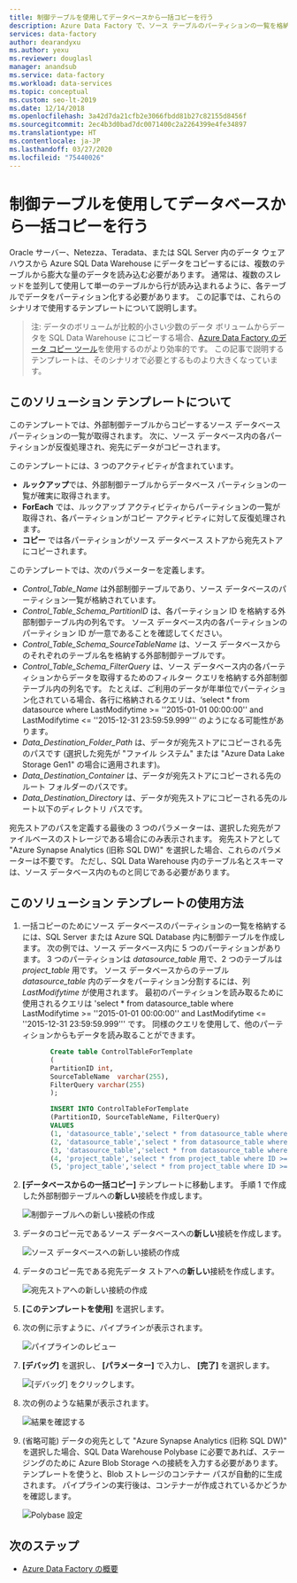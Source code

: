 ```yaml
---
title: 制御テーブルを使用してデータベースから一括コピーを行う
description: Azure Data Factory で、ソース テーブルのパーティションの一覧を格納する外部制御テーブルを使用して、データベースからデータを一括コピーするソリューション テンプレートの使用方法について説明します。
services: data-factory
author: dearandyxu
ms.author: yexu
ms.reviewer: douglasl
manager: anandsub
ms.service: data-factory
ms.workload: data-services
ms.topic: conceptual
ms.custom: seo-lt-2019
ms.date: 12/14/2018
ms.openlocfilehash: 3a42d7da21cfb2e3066fbdd81b27c82155d8456f
ms.sourcegitcommit: 2ec4b3d0bad7dc0071400c2a2264399e4fe34897
ms.translationtype: HT
ms.contentlocale: ja-JP
ms.lasthandoff: 03/27/2020
ms.locfileid: "75440026"
---
```

# <a name="bulk-copy-from-a-database-with-a-control-table"></a>制御テーブルを使用してデータベースから一括コピーを行う

Oracle サーバー、Netezza、Teradata、または SQL Server 内のデータ ウェアハウスから Azure SQL Data Warehouse にデータをコピーするには、複数のテーブルから膨大な量のデータを読み込む必要があります。 通常は、複数のスレッドを並列して使用して単一のテーブルから行が読み込まれるように、各テーブルでデータをパーティション化する必要があります。 この記事では、これらのシナリオで使用するテンプレートについて説明します。

 >注: データのボリュームが比較的小さい少数のデータ ボリュームからデータを SQL Data Warehouse にコピーする場合、[Azure Data Factory のデータ コピー ツール](copy-data-tool.md)を使用するのがより効率的です。 この記事で説明するテンプレートは、そのシナリオで必要とするものより大きくなっています。

## <a name="about-this-solution-template"></a>このソリューション テンプレートについて

このテンプレートでは、外部制御テーブルからコピーするソース データベース パーティションの一覧が取得されます。 次に、ソース データベース内の各パーティションが反復処理され、宛先にデータがコピーされます。

このテンプレートには、3 つのアクティビティが含まれています。
- **ルックアップ**では、外部制御テーブルからデータベース パーティションの一覧が確実に取得されます。
- **ForEach** では、ルックアップ アクティビティからパーティションの一覧が取得され、各パーティションがコピー アクティビティに対して反復処理されます。
- **コピー** では各パーティションがソース データベース ストアから宛先ストアにコピーされます。

このテンプレートでは、次のパラメーターを定義します。
- *Control_Table_Name* は外部制御テーブルであり、ソース データベースのパーティション一覧が格納されています。
- *Control_Table_Schema_PartitionID* は、各パーティション ID を格納する外部制御テーブル内の列名です。 ソース データベース内の各パーティションのパーティション ID が一意であることを確認してください。
- *Control_Table_Schema_SourceTableName* は、ソース データベースからのそれぞれのテーブル名を格納する外部制御テーブルです。
- *Control_Table_Schema_FilterQuery* は、ソース データベース内の各パーティションからデータを取得するためのフィルター クエリを格納する外部制御テーブル内の列名です。 たとえば、ご利用のデータが年単位でパーティション化されている場合、各行に格納されるクエリは、‘select * from datasource where LastModifytime >= ''2015-01-01 00:00:00'' and LastModifytime <= ''2015-12-31 23:59:59.999''' のようになる可能性があります。
- *Data_Destination_Folder_Path* は、データが宛先ストアにコピーされる先のパスです (選択した宛先が "ファイル システム" または "Azure Data Lake Storage Gen1" の場合に適用されます)。 
- *Data_Destination_Container* は、データが宛先ストアにコピーされる先のルート フォルダーのパスです。 
- *Data_Destination_Directory* は、データが宛先ストアにコピーされる先のルート以下のディレクトリ パスです。 

宛先ストアのパスを定義する最後の 3 つのパラメーターは、選択した宛先がファイルベースのストレージである場合にのみ表示されます。 宛先ストアとして "Azure Synapse Analytics (旧称 SQL DW)" を選択した場合、これらのパラメーターは不要です。 ただし、SQL Data Warehouse 内のテーブル名とスキーマは、ソース データベース内のものと同じである必要があります。

## <a name="how-to-use-this-solution-template"></a>このソリューション テンプレートの使用方法

1. 一括コピーのためにソース データベースのパーティションの一覧を格納するには、SQL Server または Azure SQL Database 内に制御テーブルを作成します。 次の例では、ソース データベース内に 5 つのパーティションがあります。 3 つのパーティションは *datasource_table* 用で、2 つのテーブルは *project_table* 用です。 ソース データベースからのテーブル *datasource_table* 内のデータをパーティション分割するには、列 *LastModifytime* が使用されます。 最初のパーティションを読み取るために使用されるクエリは 'select * from datasource_table where LastModifytime >= ''2015-01-01 00:00:00'' and LastModifytime <= ''2015-12-31 23:59:59.999''' です。 同様のクエリを使用して、他のパーティションからもデータを読み取ることができます。

     ```sql
            Create table ControlTableForTemplate
            (
            PartitionID int,
            SourceTableName  varchar(255),
            FilterQuery varchar(255)
            );

            INSERT INTO ControlTableForTemplate
            (PartitionID, SourceTableName, FilterQuery)
            VALUES
            (1, 'datasource_table','select * from datasource_table where LastModifytime >= ''2015-01-01 00:00:00'' and LastModifytime <= ''2015-12-31 23:59:59.999'''),
            (2, 'datasource_table','select * from datasource_table where LastModifytime >= ''2016-01-01 00:00:00'' and LastModifytime <= ''2016-12-31 23:59:59.999'''),
            (3, 'datasource_table','select * from datasource_table where LastModifytime >= ''2017-01-01 00:00:00'' and LastModifytime <= ''2017-12-31 23:59:59.999'''),
            (4, 'project_table','select * from project_table where ID >= 0 and ID < 1000'),
            (5, 'project_table','select * from project_table where ID >= 1000 and ID < 2000');
    ```

2. **[データベースからの一括コピー]** テンプレートに移動します。 手順 1 で作成した外部制御テーブルへの**新しい**接続を作成します。

    ![制御テーブルへの新しい接続の作成](media/solution-template-bulk-copy-with-control-table/BulkCopyfromDB_with_ControlTable2.png)

3. データのコピー元であるソース データベースへの**新しい**接続を作成します。

    ![ソース データベースへの新しい接続の作成](media/solution-template-bulk-copy-with-control-table/BulkCopyfromDB_with_ControlTable3.png)
    
4. データのコピー先である宛先データ ストアへの**新しい**接続を作成します。

    ![宛先ストアへの新しい接続の作成](media/solution-template-bulk-copy-with-control-table/BulkCopyfromDB_with_ControlTable4.png)

5. **[このテンプレートを使用]** を選択します。

6. 次の例に示すように、パイプラインが表示されます。

    ![パイプラインのレビュー](media/solution-template-bulk-copy-with-control-table/BulkCopyfromDB_with_ControlTable6.png)

7. **[デバッグ]** を選択し、 **[パラメーター]** で入力し、 **[完了]** を選択します。

    ![**[デバッグ]** をクリックします。](media/solution-template-bulk-copy-with-control-table/BulkCopyfromDB_with_ControlTable7.png)

8. 次の例のような結果が表示されます。

    ![結果を確認する](media/solution-template-bulk-copy-with-control-table/BulkCopyfromDB_with_ControlTable8.png)

9. (省略可能) データの宛先として "Azure Synapse Analytics (旧称 SQL DW)" を選択した場合、SQL Data Warehouse Polybase に必要であれば、ステージングのために Azure Blob Storage への接続を入力する必要があります。 テンプレートを使うと、Blob ストレージのコンテナー パスが自動的に生成されます。 パイプラインの実行後は、コンテナーが作成されているかどうかを確認します。
    
    ![Polybase 設定](media/solution-template-bulk-copy-with-control-table/BulkCopyfromDB_with_ControlTable9.png)
       
## <a name="next-steps"></a>次のステップ

- [Azure Data Factory の概要](introduction.md)
